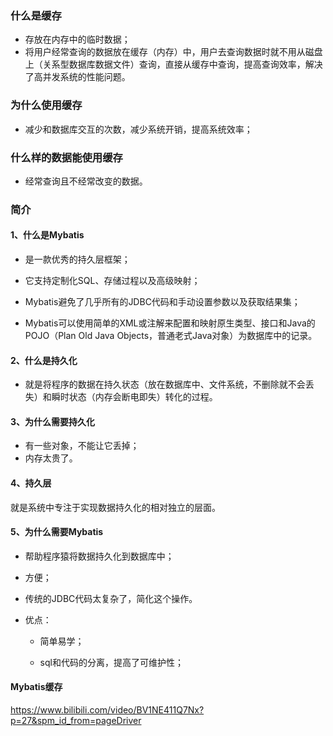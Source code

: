 ### 什么是缓存

- 存放在内存中的临时数据；
- 将用户经常查询的数据放在缓存（内存）中，用户去查询数据时就不用从磁盘上（关系型数据库数据文件）查询，直接从缓存中查询，提高查询效率，解决了高并发系统的性能问题。

### 为什么使用缓存

- 减少和数据库交互的次数，减少系统开销，提高系统效率；

### 什么样的数据能使用缓存

- 经常查询且不经常改变的数据。

### 简介

#### 1、什么是Mybatis

- 是一款优秀的持久层框架；

- 它支持定制化SQL、存储过程以及高级映射；

- Mybatis避免了几乎所有的JDBC代码和手动设置参数以及获取结果集；

- Mybatis可以使用简单的XML或注解来配置和映射原生类型、接口和Java的POJO（Plan Old Java Objects，普通老式Java对象）为数据库中的记录。

#### 2、什么是持久化

- 就是将程序的数据在持久状态（放在数据库中、文件系统，不删除就不会丢失）和瞬时状态（内存会断电即失）转化的过程。

#### 3、为什么需要持久化

- 有一些对象，不能让它丢掉；
- 内存太贵了。

#### 4、持久层

就是系统中专注于实现数据持久化的相对独立的层面。

#### 5、为什么需要Mybatis

- 帮助程序猿将数据持久化到数据库中；

- 方便；

- 传统的JDBC代码太复杂了，简化这个操作。

- 优点：

  -  简单易学；

  - sql和代码的分离，提高了可维护性；

    

#### Mybatis缓存

https://www.bilibili.com/video/BV1NE411Q7Nx?p=27&spm_id_from=pageDriver